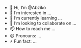 - 👋 Hi, I’m @Abziko
- 👀 I’m interested in ...
- 🌱 I’m currently learning ...
- 💞️ I’m looking to collaborate on ...
- 📫 How to reach me ...
- 😄 Pronouns: ...
- ⚡ Fun fact: ...

<!---
Abziko/Abziko is a ✨ special ✨ repository because its `README.md` (this file) appears on your GitHub profile.
You can click the Preview link to take a look at your changes.
--->
